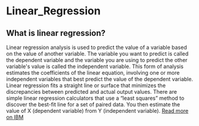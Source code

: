 # Linear_Regression
## What is linear regression?
Linear regression analysis is used to predict the value of a variable based on the value of another variable. The variable you want to predict is called the dependent variable and the variable you are using to predict the other variable's value is called the independent variable.
This form of analysis estimates the coefficients of the linear equation, involving one or more independent variables that best predict the value of the dependent variable. Linear regression fits a straight line or surface that minimizes the discrepancies between predicted and actual output values. There are simple linear regression calculators that use a “least squares” method to discover the best-fit line for a set of paired data. You then estimate the value of X (dependent variable) from Y (independent variable).
[Read more on IBM](https://www.ibm.com/topics/linear-regression)
